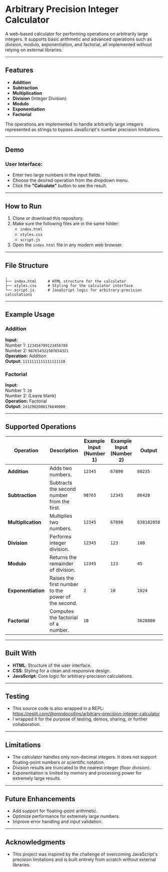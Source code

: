 # Arbitrary Precision Integer Calculator

A web-based calculator for performing operations on arbitrarily large integers. It supports basic arithmetic and advanced operations such as division, modulo, exponentiation, and factorial, all implemented without relying on external libraries.

---

## Features

- **Addition**  
- **Subtraction**  
- **Multiplication**  
- **Division** (Integer Division)  
- **Modulo**  
- **Exponentiation**  
- **Factorial**

The operations are implemented to handle arbitrarily large integers represented as strings to bypass JavaScript's number precision limitations.

---

## Demo

### User Interface:
- Enter two large numbers in the input fields.
- Choose the desired operation from the dropdown menu.
- Click the **"Calculate"** button to see the result.

---

## How to Run

1. Clone or download this repository.
2. Make sure the following files are in the same folder:
   - `index.html`
   - `styles.css`
   - `script.js`
3. Open the `index.html` file in any modern web browser.

---

## File Structure

```
.
├── index.html     # HTML structure for the calculator
├── styles.css     # Styling for the calculator interface
└── script.js      # JavaScript logic for arbitrary-precision calculations
```

---

## Example Usage

### Addition
**Input:**  
Number 1: `123456789123456789`  
Number 2: `987654321987654321`  
**Operation:** Addition  
**Output:** `1111111111111111110`

### Factorial
**Input:**  
Number 1: `20`  
Number 2: (Leave blank)  
**Operation:** Factorial  
**Output:** `2432902008176640000`

---

## Supported Operations

| Operation     | Description                              | Example Input (Number 1) | Example Input (Number 2) | Output                       |
|---------------|------------------------------------------|--------------------------|--------------------------|-----------------------------|
| **Addition**  | Adds two numbers.                       | `12345`                  | `67890`                  | `80235`                    |
| **Subtraction** | Subtracts the second number from the first. | `98765`                  | `12345`                  | `86420`                    |
| **Multiplication** | Multiplies two numbers.               | `12345`                  | `67890`                  | `838102050`                |
| **Division**  | Performs integer division.              | `12345`                  | `123`                    | `100`                      |
| **Modulo**    | Returns the remainder of division.      | `12345`                  | `123`                    | `45`                       |
| **Exponentiation** | Raises the first number to the power of the second. | `2`                      | `10`                     | `1024`                     |
| **Factorial** | Computes the factorial of a number.     | `10`                     |             | `3628800`                  |

---

## Built With

- **HTML**: Structure of the user interface.
- **CSS**: Styling for a clean and responsive design.
- **JavaScript**: Core logic for arbitrary-precision calculations.

---
## Testing

- This source code is also wrapped in a REPL: https://replit.com/@onindocollins/arbitrary-precision-integer-calculator
- I wrapped it for the purpose of testing, demos, sharing, or further collaboration.

---

## Limitations

- The calculator handles only non-decimal integers. It does not support floating-point numbers or scientific notation.
- Division results are truncated to the nearest integer (floor division).
- Exponentiation is limited by memory and processing power for extremely large results.

---

## Future Enhancements

- Add support for floating-point arithmetic.
- Optimize performance for extremely large numbers.
- Improve error handling and input validation.

---


## Acknowledgments

- This project was inspired by the challenge of overcoming JavaScript's precision limitations and is built entirely from scratch without external libraries.

